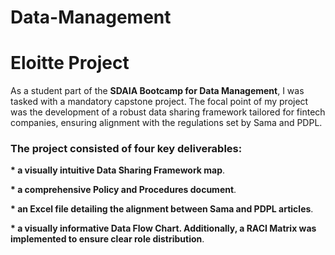 # Data-Management

<h1>Eloitte Project </h1>

As a student part of the <b>SDAIA Bootcamp for Data Management</b>, I was tasked with a mandatory capstone project. The focal point of my project was the development of a robust data sharing framework tailored for fintech companies, ensuring alignment with the regulations set by Sama and PDPL. 

<h3>The project consisted of four key deliverables: </h3>

<b>* a visually intuitive Data Sharing Framework map</b>.

<b>* a comprehensive Policy and Procedures document</b>.

<b>* an Excel file detailing the alignment between Sama and PDPL articles</b>.  

<b>* a visually informative Data Flow Chart. Additionally, a RACI Matrix was implemented to ensure clear role distribution</b>.
